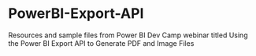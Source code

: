 # PowerBI-Export-API
Resources and sample files from Power BI Dev Camp webinar titled Using the Power BI Export API to Generate PDF and Image Files
